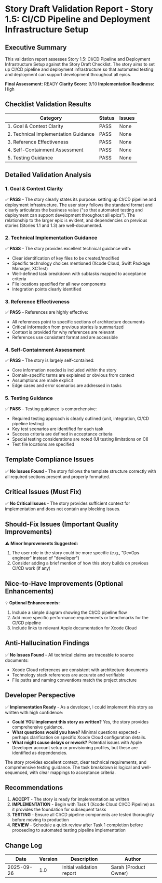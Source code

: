 # Story Draft Validation Report - Story 1.5: CI/CD Pipeline and Deployment Infrastructure Setup

## Executive Summary

This validation report assesses Story 1.5: CI/CD Pipeline and Deployment Infrastructure Setup against the Story Draft Checklist. The story aims to set up CI/CD pipeline and deployment infrastructure so that automated testing and deployment can support development throughout all epics.

**Final Assessment:** READY
**Clarity Score:** 9/10
**Implementation Readiness:** High

## Checklist Validation Results

| Category                             | Status | Issues |
| ------------------------------------ | ------ | ------ |
| 1. Goal & Context Clarity            | PASS   | None |
| 2. Technical Implementation Guidance | PASS   | None |
| 3. Reference Effectiveness           | PASS   | None |
| 4. Self-Containment Assessment       | PASS   | None |
| 5. Testing Guidance                  | PASS   | None |

## Detailed Validation Analysis

### 1. Goal & Context Clarity

✅ **PASS** - The story clearly states its purpose: setting up CI/CD pipeline and deployment infrastructure. The user story follows the standard format and clearly articulates the business value ("so that automated testing and deployment can support development throughout all epics"). The relationship to the larger epic is evident, and dependencies on previous stories (Stories 1.1 and 1.3) are well-documented.

### 2. Technical Implementation Guidance

✅ **PASS** - The story provides excellent technical guidance with:
- Clear identification of key files to be created/modified
- Specific technology choices mentioned (Xcode Cloud, Swift Package Manager, XCTest)
- Well-defined task breakdown with subtasks mapped to acceptance criteria
- File locations specified for all new components
- Integration points clearly identified

### 3. Reference Effectiveness

✅ **PASS** - References are highly effective:
- All references point to specific sections of architecture documents
- Critical information from previous stories is summarized
- Context is provided for why references are relevant
- References use consistent format and are accessible

### 4. Self-Containment Assessment

✅ **PASS** - The story is largely self-contained:
- Core information needed is included within the story
- Domain-specific terms are explained or obvious from context
- Assumptions are made explicit
- Edge cases and error scenarios are addressed in tasks

### 5. Testing Guidance

✅ **PASS** - Testing guidance is comprehensive:
- Required testing approach is clearly outlined (unit, integration, CI/CD pipeline testing)
- Key test scenarios are identified for each task
- Success criteria are defined in acceptance criteria
- Special testing considerations are noted (UI testing limitations on CI)
- Test file locations are specified

## Template Compliance Issues

✅ **No Issues Found** - The story follows the template structure correctly with all required sections present and properly formatted.

## Critical Issues (Must Fix)

✅ **No Critical Issues** - The story provides sufficient context for implementation and does not contain any blocking issues.

## Should-Fix Issues (Important Quality Improvements)

⚠️ **Minor Improvements Suggested:**
1. The user role in the story could be more specific (e.g., "DevOps engineer" instead of "developer")
2. Consider adding a brief mention of how this story builds on previous CI/CD work (if any)

## Nice-to-Have Improvements (Optional Enhancements)

💡 **Optional Enhancements:**
1. Include a simple diagram showing the CI/CD pipeline flow
2. Add more specific performance requirements or benchmarks for the CI/CD pipeline
3. Include links to relevant Apple documentation for Xcode Cloud

## Anti-Hallucination Findings

✅ **No Issues Found** - All technical claims are traceable to source documents:
- Xcode Cloud references are consistent with architecture documents
- Technology stack references are accurate and verifiable
- File paths and naming conventions match the project structure

## Developer Perspective

✅ **Implementation Ready** - As a developer, I could implement this story as written with high confidence:

- **Could YOU implement this story as written?** Yes, the story provides comprehensive guidance.
- **What questions would you have?** Minimal questions expected - perhaps clarification on specific Xcode Cloud configuration details.
- **What might cause delays or rework?** Potential issues with Apple Developer account setup or provisioning profiles, but these are identified as dependencies.

The story provides excellent context, clear technical requirements, and comprehensive testing guidance. The task breakdown is logical and well-sequenced, with clear mappings to acceptance criteria.

## Recommendations

1. **ACCEPT** - The story is ready for implementation as written
2. **IMPLEMENTATION** - Begin with Task 1 (Xcode Cloud CI/CD Pipeline) as it provides the foundation for subsequent tasks
3. **TESTING** - Ensure all CI/CD pipeline components are tested thoroughly before moving to production
4. **REVIEW** - Schedule a quick review after Task 1 completion before proceeding to automated testing pipeline implementation

## Change Log

| Date | Version | Description | Author |
|------|---------|-------------|--------|
| 2025-09-26 | 1.0 | Initial validation report | Sarah (Product Owner) |